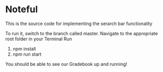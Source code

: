 # Noteful
This is the source code for implementing the serarch bar functionality

To run it, switch to the branch called master. 
Navigate to the appropriate root folder in your Terminal
Run 
1. npm install
2. npm run start

You should be able to see our Gradebook up and running!

